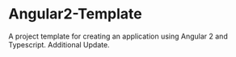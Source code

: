 # Angular2-Template
A project template for creating an application using Angular 2 and Typescript.
Additional Update.

